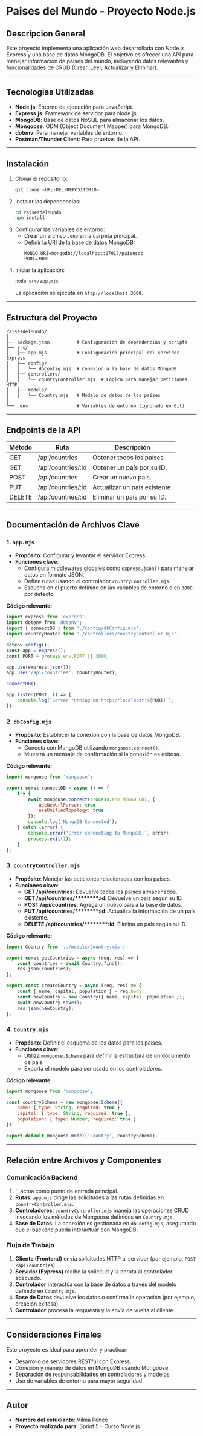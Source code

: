 


# Paises del Mundo - Proyecto Node.js

## Descripcion General

Este proyecto implementa una aplicación web desarrollada con Node.js, Express y una base de datos MongoDB. El objetivo es ofrecer una API para manejar información de países del mundo, incluyendo datos relevantes y funcionalidades de CRUD (Crear, Leer, Actualizar y Eliminar).

---

## Tecnologías Utilizadas

- **Node.js**: Entorno de ejecución para JavaScript.
- **Express.js**: Framework de servidor para Node.js.
- **MongoDB**: Base de datos NoSQL para almacenar los datos.
- **Mongoose**: ODM (Object Document Mapper) para MongoDB.
- **dotenv**: Para manejar variables de entorno.
- **Postman/Thunder Client**: Para pruebas de la API.

---

## Instalación

1. Clonar el repositorio:
   ```bash
   git clone <URL-DEL-REPOSITORIO>
   ```
2. Instalar las dependencias:
   ```bash
   cd PaisesdelMundo
   npm install
   ```
3. Configurar las variables de entorno:
   - Crear un archivo `.env` en la carpeta principal.
   - Definir la URI de la base de datos MongoDB:
     ```
     MONGO_URI=mongodb://localhost:27017/paisesdb
     PORT=3000
     ```
4. Iniciar la aplicación:
   ```bash
   node src/app.mjs
   ```
   La aplicación se ejecuta en `http://localhost:3000`.

---

## Estructura del Proyecto

```
PaisesdelMundo/
│
├── package.json          # Configuración de dependencias y scripts
├── src/
│   ├── app.mjs           # Configuración principal del servidor Express
│   ├── config/
│   │   └── dbConfig.mjs  # Conexión a la base de datos MongoDB
│   ├── controllers/
│   │   └── countryController.mjs  # Lógica para manejar peticiones HTTP
│   ├── models/
│   │   └── Country.mjs   # Modelo de datos de los países
│
└── .env                  # Variables de entorno (ignorado en Git)
```

---

## Endpoints de la API

| Método | Ruta                | Descripción                   |
| ------ | ------------------- | ----------------------------- |
| GET    | /api/countries      | Obtener todos los países.     |
| GET    | /api/countries/\:id | Obtener un país por su ID.    |
| POST   | /api/countries      | Crear un nuevo país.          |
| PUT    | /api/countries/\:id | Actualizar un país existente. |
| DELETE | /api/countries/\:id | Eliminar un país por su ID.   |

---

## Documentación de Archivos Clave

### 1. `app.mjs`

- **Propósito**: Configurar y levantar el servidor Express.
- **Funciones clave**:
  - Configura middlewares globales como `express.json()` para manejar datos en formato JSON.
  - Define rutas usando el controlador `countryController.mjs`.
  - Escucha en el puerto definido en las variables de entorno o en `3000` por defecto.

**Código relevante:**

```javascript
import express from 'express';
import dotenv from 'dotenv';
import { connectDB } from './config/dbConfig.mjs';
import countryRouter from './controllers/countryController.mjs';

dotenv.config();
const app = express();
const PORT = process.env.PORT || 3000;

app.use(express.json());
app.use('/api/countries', countryRouter);

connectDB();

app.listen(PORT, () => {
    console.log(`Server running on http://localhost:${PORT}`);
});
```

### 2. `dbConfig.mjs`

- **Propósito**: Establecer la conexión con la base de datos MongoDB.
- **Funciones clave**:
  - Conecta con MongoDB utilizando `mongoose.connect()`.
  - Muestra un mensaje de confirmación si la conexión es exitosa.

**Código relevante:**

```javascript
import mongoose from 'mongoose';

export const connectDB = async () => {
    try {
        await mongoose.connect(process.env.MONGO_URI, {
            useNewUrlParser: true,
            useUnifiedTopology: true
        });
        console.log('MongoDB Connected');
    } catch (error) {
        console.error('Error connecting to MongoDB:', error);
        process.exit(1);
    }
};
```

### 3. `countryController.mjs`

- **Propósito**: Manejar las peticiones relacionadas con los países.
- **Funciones clave**:
  - **GET /api/countries**: Devuelve todos los países almacenados.
  - **GET /api/countries/\*\*\*\*****:id**: Devuelve un país según su ID.
  - **POST /api/countries**: Agrega un nuevo país a la base de datos.
  - **PUT /api/countries/\*\*\*\*****:id**: Actualiza la información de un país existente.
  - **DELETE /api/countries/\*\*\*\*****:id**: Elimina un país según su ID.

**Código relevante:**

```javascript
import Country from '../models/Country.mjs';

export const getCountries = async (req, res) => {
    const countries = await Country.find();
    res.json(countries);
};

export const createCountry = async (req, res) => {
    const { name, capital, population } = req.body;
    const newCountry = new Country({ name, capital, population });
    await newCountry.save();
    res.json(newCountry);
};
```

### 4. `Country.mjs`

- **Propósito**: Definir el esquema de los datos para los países.
- **Funciones clave**:
  - Utiliza `mongoose.Schema` para definir la estructura de un documento de país.
  - Exporta el modelo para ser usado en los controladores.

**Código relevante:**

```javascript
import mongoose from 'mongoose';

const countrySchema = new mongoose.Schema({
    name: { type: String, required: true },
    capital: { type: String, required: true },
    population: { type: Number, required: true }
});

export default mongoose.model('Country', countrySchema);
```

---

## Relación entre Archivos y Componentes

### Comunicación Backend

1. \`\` actúa como punto de entrada principal.
2. **Rutas**: `app.mjs` dirige las solicitudes a las rutas definidas en `countryController.mjs`.
3. **Controladores**: `countryController.mjs` maneja las operaciones CRUD invocando los métodos de Mongoose definidos en `Country.mjs`.
4. **Base de Datos**: La conexión es gestionada en `dbConfig.mjs`, asegurando que el backend pueda interactuar con MongoDB.

### Flujo de Trabajo

1. **Cliente (Frontend)** envía solicitudes HTTP al servidor (por ejemplo, `POST /api/countries`).
2. **Servidor (Express)** recibe la solicitud y la enruta al controlador adecuado.
3. **Controlador** interactúa con la base de datos a través del modelo definido en `Country.mjs`.
4. **Base de Datos** devuelve los datos o confirma la operación (por ejemplo, creación exitosa).
5. **Controlador** procesa la respuesta y la envía de vuelta al cliente.

---

## Consideraciones Finales

Este proyecto es ideal para aprender y practicar:

- Desarrollo de servidores RESTful con Express.
- Conexión y manejo de datos en MongoDB usando Mongoose.
- Separación de responsabilidades en controladores y modelos.
- Uso de variables de entorno para mayor seguridad.

---

## Autor

- **Nombre del estudiante**: Vilma Ponce
- **Proyecto realizado para**: Sprint 5 - Curso Node.js






